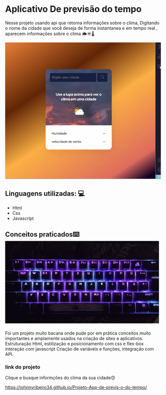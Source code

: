 # Aplicativo De previsão do tempo 

Nesse projeto usando api que retorna informações sobre o clima,  Digitando o nome da cidade que você deseja de forma instantanea e em tempo real , aparecem informações sobre o clima 🌦️☀️🌡️

[<img src="./src/imagens/app.gif" alt="Gif do app previsão">](https://johnnyribeiro34.github.io/Projeto-App-de-previs-o-do-tempo/)


## Linguagens utilizadas: 💻
- Html
- Css
- Javascript 
 

## Conceitos praticados⌨️![alt text](image-5.png)
Foi um projeto muito bacana onde pude por em prática conceitos muito importantes e amplamente usados na criação de sites e aplicativos. 
Estruturação Html, estilização e posicionamento com css e flex-box interação com javascript Criação de variáveis e funções,  integração com API. 

### link do projeto

Clique e busque informções do clima da sua cidade😊

https://johnnyribeiro34.github.io/Projeto-App-de-previs-o-do-tempo/

